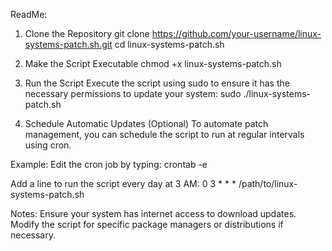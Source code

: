 ReadMe:

1. Clone the Repository
git clone https://github.com/your-username/linux-systems-patch.sh.git
cd linux-systems-patch.sh

2. Make the Script Executable
chmod +x linux-systems-patch.sh

3. Run the Script
Execute the script using sudo to ensure it has the necessary permissions to update your system:
sudo ./linux-systems-patch.sh

4. Schedule Automatic Updates (Optional)
To automate patch management, you can schedule the script to run at regular intervals using cron.

Example: Edit the cron job by typing:
crontab -e

Add a line to run the script every day at 3 AM:
0 3 * * * /path/to/linux-systems-patch.sh

Notes:
Ensure your system has internet access to download updates.
Modify the script for specific package managers or distributions if necessary.

